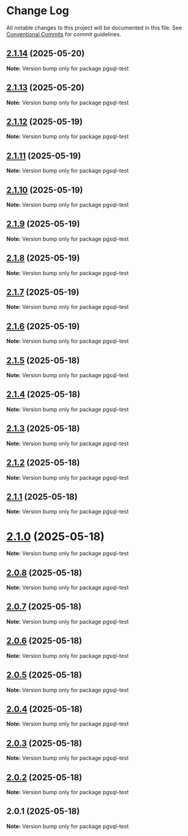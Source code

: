 # Change Log

All notable changes to this project will be documented in this file.
See [Conventional Commits](https://conventionalcommits.org) for commit guidelines.

## [2.1.14](https://github.com/launchql/launchql/compare/pgsql-test@2.1.13...pgsql-test@2.1.14) (2025-05-20)

**Note:** Version bump only for package pgsql-test





## [2.1.13](https://github.com/launchql/launchql/compare/pgsql-test@2.1.12...pgsql-test@2.1.13) (2025-05-20)

**Note:** Version bump only for package pgsql-test





## [2.1.12](https://github.com/launchql/launchql/compare/pgsql-test@2.1.11...pgsql-test@2.1.12) (2025-05-19)

**Note:** Version bump only for package pgsql-test





## [2.1.11](https://github.com/launchql/launchql/compare/pgsql-test@2.1.10...pgsql-test@2.1.11) (2025-05-19)

**Note:** Version bump only for package pgsql-test





## [2.1.10](https://github.com/launchql/launchql/compare/pgsql-test@2.1.9...pgsql-test@2.1.10) (2025-05-19)

**Note:** Version bump only for package pgsql-test





## [2.1.9](https://github.com/launchql/launchql/compare/pgsql-test@2.1.8...pgsql-test@2.1.9) (2025-05-19)

**Note:** Version bump only for package pgsql-test





## [2.1.8](https://github.com/launchql/launchql/compare/pgsql-test@2.1.7...pgsql-test@2.1.8) (2025-05-19)

**Note:** Version bump only for package pgsql-test





## [2.1.7](https://github.com/launchql/launchql/compare/pgsql-test@2.1.6...pgsql-test@2.1.7) (2025-05-19)

**Note:** Version bump only for package pgsql-test





## [2.1.6](https://github.com/launchql/launchql/compare/pgsql-test@2.1.5...pgsql-test@2.1.6) (2025-05-19)

**Note:** Version bump only for package pgsql-test





## [2.1.5](https://github.com/launchql/launchql/compare/pgsql-test@2.1.4...pgsql-test@2.1.5) (2025-05-18)

**Note:** Version bump only for package pgsql-test





## [2.1.4](https://github.com/launchql/launchql/compare/pgsql-test@2.1.3...pgsql-test@2.1.4) (2025-05-18)

**Note:** Version bump only for package pgsql-test





## [2.1.3](https://github.com/launchql/launchql/compare/pgsql-test@2.1.2...pgsql-test@2.1.3) (2025-05-18)

**Note:** Version bump only for package pgsql-test





## [2.1.2](https://github.com/launchql/launchql/compare/pgsql-test@2.1.1...pgsql-test@2.1.2) (2025-05-18)

**Note:** Version bump only for package pgsql-test





## [2.1.1](https://github.com/launchql/launchql/compare/pgsql-test@2.1.0...pgsql-test@2.1.1) (2025-05-18)

**Note:** Version bump only for package pgsql-test





# [2.1.0](https://github.com/launchql/launchql/compare/pgsql-test@2.0.8...pgsql-test@2.1.0) (2025-05-18)

**Note:** Version bump only for package pgsql-test





## [2.0.8](https://github.com/launchql/launchql/compare/pgsql-test@2.0.7...pgsql-test@2.0.8) (2025-05-18)

**Note:** Version bump only for package pgsql-test





## [2.0.7](https://github.com/launchql/launchql/compare/pgsql-test@2.0.6...pgsql-test@2.0.7) (2025-05-18)

**Note:** Version bump only for package pgsql-test





## [2.0.6](https://github.com/launchql/launchql/compare/pgsql-test@2.0.5...pgsql-test@2.0.6) (2025-05-18)

**Note:** Version bump only for package pgsql-test





## [2.0.5](https://github.com/launchql/launchql/compare/pgsql-test@2.0.4...pgsql-test@2.0.5) (2025-05-18)

**Note:** Version bump only for package pgsql-test





## [2.0.4](https://github.com/launchql/launchql/compare/pgsql-test@2.0.3...pgsql-test@2.0.4) (2025-05-18)

**Note:** Version bump only for package pgsql-test





## [2.0.3](https://github.com/launchql/launchql/compare/pgsql-test@2.0.2...pgsql-test@2.0.3) (2025-05-18)

**Note:** Version bump only for package pgsql-test





## [2.0.2](https://github.com/launchql/launchql/compare/pgsql-test@2.0.1...pgsql-test@2.0.2) (2025-05-18)

**Note:** Version bump only for package pgsql-test





## 2.0.1 (2025-05-18)

**Note:** Version bump only for package pgsql-test
